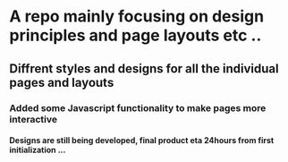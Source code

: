 # A repo mainly focusing on design principles and page layouts etc ..

## Diffrent styles and designs for all the individual pages and layouts

### Added some Javascript functionality to make pages more interactive

#### Designs are still being developed, final product eta 24hours from first initialization ... 